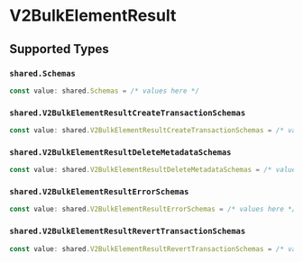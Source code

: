 # V2BulkElementResult


## Supported Types

### `shared.Schemas`

```typescript
const value: shared.Schemas = /* values here */
```

### `shared.V2BulkElementResultCreateTransactionSchemas`

```typescript
const value: shared.V2BulkElementResultCreateTransactionSchemas = /* values here */
```

### `shared.V2BulkElementResultDeleteMetadataSchemas`

```typescript
const value: shared.V2BulkElementResultDeleteMetadataSchemas = /* values here */
```

### `shared.V2BulkElementResultErrorSchemas`

```typescript
const value: shared.V2BulkElementResultErrorSchemas = /* values here */
```

### `shared.V2BulkElementResultRevertTransactionSchemas`

```typescript
const value: shared.V2BulkElementResultRevertTransactionSchemas = /* values here */
```

